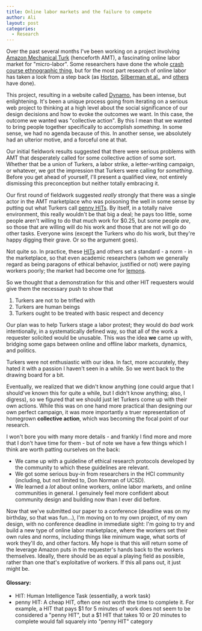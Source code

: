 ```yaml
---
title: Online labor markets and the failure to compete
author: Ali
layout: post
categories:
  - Research
---
```

Over the past several months I've been working on a project involving [Amazon Mechanical Turk](//www.mturk.com) (henceforth AMT), a fascinating online labor market for "micro-labor". Some researchers have done the whole [crash course ethnographic thing](//www.cs.cmu.edu/~jbigham/posts/2014/half-workday-as-turker.html), but for the most part research of online labor has taken a look from a step back (as [Horton](//john-joseph-horton.com/papers/online_labor_markets.pdf), [Silberman et al.](//dl.acm.org/citation.cfm?id=1869100), and [others](//john-joseph-horton.com/papers/futureofcrowdwork-cscw2013.pdf) have done).

This project, resulting in a website called [Dynamo](//www.wearedynamo.org/), has been intense, but enlightening. It's been a unique process going from iterating on a serious web project to thinking at a high level about the social significance of our design decisions and how to evoke the outcomes we want. In this case, the outcome we wanted was "collective action". By this I mean that we wanted to bring people together specifically to accomplish *something*. In some sense, we had no agenda because of this. In another sense, we absolutely had an ulterior motive, and a forceful one at that.

Our initial fieldwork results suggested that there were serious problems with AMT that desperately called for some collective action of some sort. Whether that be a union of Turkers, a labor strike, a letter-writing campaign, or whatever, we got the impression that Turkers were calling for *something*. Before you get ahead of yourself, I'll present a qualified view, not entirely dismissing this preconception but neither totally embracing it.

Our first round of fieldwork suggested *really* strongly that there was a single actor in the AMT marketplace who was poisoning the well in some sense by putting out what Turkers call [penny HITs](#pennyHIT). By itself, in a totally naive environment, this really wouldn't be that big a deal; he pays too little, some people aren't willing to do that much work for $0.25, but some people *are*, so those that are willing will do his work and those that are not will go do other tasks. Everyone wins (except the Turkers who do his work, but they're happy digging their grave. Or so the argument goes).

Not quite so. In practice, these [HITs](#HIT) and others set a standard - a norm - in the marketplace, so that even academic researchers (whom we generally regard as being paragons of ethical behavior, justified or not) were paying workers poorly; the market had become one for [lemons](//www.iei.liu.se/nek/730g83/artiklar/1.328833/AkerlofMarketforLemons.pdf).

So we thought that a demonstration for this and other HIT requesters would give them the necessary push to show that  

1. Turkers are not to be trifled with  
2. Turkers are human beings  
3. Turkers ought to be treated with basic respect and decency

Our plan was to help Turkers stage a labor protest; they would do *bad* work intentionally, in a systematically defined way, so that all of the work a requester solicited would be unusable. This was the idea **we** came up with, bridging some gaps between online and offline labor markets, dynamics, and politics.

Turkers were not enthusiastic with our idea. In fact, more accurately, they hated it with a passion I haven't seen in a while. So we went back to the drawing board for a bit.

Eventually, we realized that we didn't know anything (one could argue that I should've known this for quite a while, but I didn't know anything; also, I digress), so we figured that we should just let Turkers come up with their own actions. While this was on one hand more practical than designing our own perfect campaign, it was more importantly a truer representation of homegrown **collective action**, which was becoming the focal point of our research.

I won't bore you with many more details - and frankly I find more and more that I don't have time for them - but of note we have a few things which I think are worth patting ourselves on the back:  

- We came up with a guideline of ethical research protocols developed by the community to which these guidelines are relevant.  
- We got some serious buy-in from researchers in the HCI community (including, but not limited to, Don Norman of UCSD).  
- We learned a *lot* about online workers, online labor markets, and online communities in general. I genuinely feel more confident about community design and building now than I ever did before.

Now that we've submitted our paper to a conference (deadline was on my birthday, so that was fun...), I'm moving on to my own project, of my own design, with no conference deadline in immediate sight: I'm going to try and build a new type of online labor marketplace, where the workers set their own rules and norms, including things like minimum wage, what sorts of work they'll do, and other factors. My hope is that this will return some of the leverage Amazon puts in the requester's hands back to the workers themselves. Ideally, there should be as equal a playing field as possible, rather than one that's exploitative of workers. If this all pans out, it just might be.

#### Glossary:

*   <a name="HIT"></a>HIT: Human Intelligence Task (essentially, a work task) 
*   <a name="pennyHIT"></a>penny HIT: A cheap HIT, often one not worth the time to complete it. For example, a HIT that pays $1 for 5 minutes of work does not seem to be considered a "penny HIT", but a $1 HIT that takes 10 or 20 minutes to complete would fall squarely into "penny HIT" category